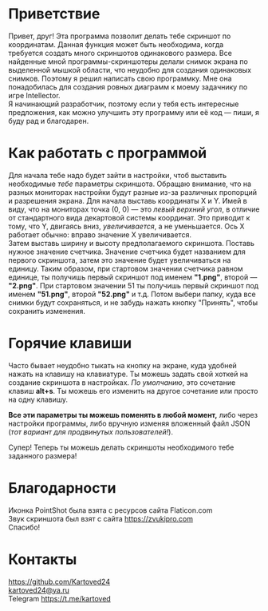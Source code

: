 # Приветствие
Привет, друг! Эта программа позволит делать тебе скриншот по координатам. Данная функция может быть необходима, когда требуется создать много скриншотов одинакового размера. Все найденные мной программы-скриншотеры делали снимок экрана по выделенной мышкой области, что неудобно для создания одинаковых снимков. Поэтому я решил написать свою программку.  Мне она понадобилась для создания ровных диаграмм к моему задачнику по игре Intellector.   
Я начинающий разработчик, поэтому если у тебя есть интересные предложения, как можно улучшить эту программу или её код — пиши, я буду рад и благодарен.

# Как работать с программой
Для начала тебе надо будет зайти в настройки, чтоб выставить необходимые *тебе* параметры скриншота. Обращаю внимание, что на разных мониторах настройки будут разные из-за различных пропорций и разрешения экрана.
Для начала выставь координаты X и Y. Имей в виду, что на мониторах точка (0, 0) — это *левый верхний угол*, в отличие от стандартного вида декартовой системы координат. Это приводит к тому, что Y, двигаясь вниз, *увеличивается*, а не уменьшается. Ось X работает обычно: вправо значение X увеличивается.  
Затем выставь ширину и высоту  предполагаемого скриншота. Поставь нужное значение счетчика. Значение счетчика будет названием для первого скриншота, затем это значение будет увеличиваться на единицу. Таким образом, при стартовом значении счетчика равном единице, ты получишь первый скриншот под именем **"1.png"**, второй — **"2.png"**. При стартовом значении 51 ты получишь первый скриншот под именем **"51.png"**, второй **"52.png"** и т.д. Потом выбери папку, куда все снимки будут сохраняться, и не забудь нажать кнопку "Принять", чтобы сохранить изменения.

# Горячие клавиши
Часто бывает неудобно тыкать на кнопку на экране, куда удобней нажать на клавишу на клавиатуре. Ты можешь задать свой хоткей на создание скриншота в настройках. *По умолчанию*, это сочетание клавиш **alt+s**. Ты можешь его изменить на другое сочетание или просто на одну клавишу. 

**Все эти параметры ты можешь поменять в любой момент,** либо через настройки программы, либо вручную изменяя вложенный файл JSON (*тот вариант для продвинутых пользователей!*).

Супер! Теперь ты можешь делать скриншоты необходимого тебе заданного размера!

# Благодарности
Иконка PointShot была взята с ресурсов сайта Flaticon.com  
Звук скриншота был взят с сайта https://zvukipro.com  
Спасибо!

# Контакты
https://github.com/Kartoved24  
kartoved24@ya.ru  
Telegram https://t.me/kartoved